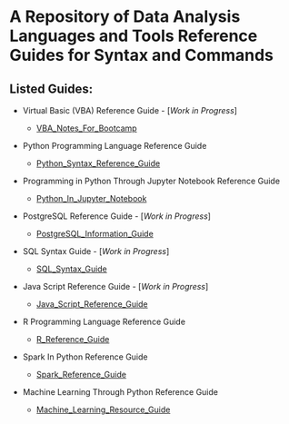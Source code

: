 # A Repository of Data Analysis Languages and Tools Reference Guides for Syntax and Commands

## **Listed Guides**:
- Virtual Basic (VBA) Reference Guide - [*Work in Progress*]
  - [VBA_Notes_For_Bootcamp](VBA_Notes_For_Bootcamp.rtf)

- Python Programming Language Reference Guide
  - [Python_Syntax_Reference_Guide](Python_Syntax_Reference_Guide.rtf)

- Programming in Python Through Jupyter Notebook Reference Guide
  - [Python_In_Jupyter_Notebook](Python_In_Jupyter_Notebook.rtf)

- PostgreSQL Reference Guide - [*Work in Progress*]
  - [PostgreSQL_Information_Guide](PostgreSQL_Information_Guide.docx)

- SQL Syntax Guide - [*Work in Progress*]
  - [SQL_Syntax_Guide](SQL_Syntax_Guide.docx)

- Java Script Reference Guide - [*Work in Progress*]
  - [Java_Script_Reference_Guide](Java_Script_Reference_Guide.docx)

- R Programming Language Reference Guide
  - [R_Reference_Guide](R_Reference_Guide.docx)

- Spark In Python Reference Guide
  - [Spark_Reference_Guide](Spark_Reference_Guide.docx)

- Machine Learning Through Python Reference Guide
  - [Machine_Learning_Resource_Guide](Machine_Learning_Resource_Guide.docx)
